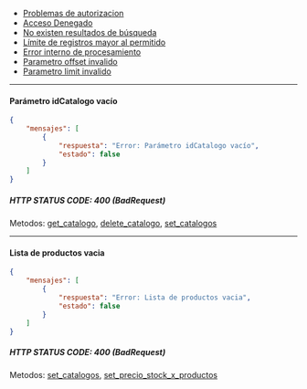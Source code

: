* [Problemas de autorizacion](https://github.com/bebeto-fidelitytools/FidelitytoolsWS/blob/master/docs/bad_request_general.md#llave-de-acceso-inv%C3%A1lida)
* [Acceso Denegado](https://github.com/bebeto-fidelitytools/FidelitytoolsWS/blob/master/docs/bad_request_general.md#acceso-denegado)
* [No existen resultados de búsqueda](https://github.com/bebeto-fidelitytools/FidelitytoolsWS/blob/master/docs/bad_request_general.md#no-existen-resultados-de-b%C3%BAsqueda)
* [Límite de registros mayor al permitido](https://github.com/bebeto-fidelitytools/FidelitytoolsWS/blob/master/docs/bad_request_general.md#l%C3%ADmite-de-registros-mayor-al-permitido)
* [Error interno de procesamiento](https://github.com/bebeto-fidelitytools/FidelitytoolsWS/blob/master/docs/bad_request_general.md#error-interno-de-procesamiento)
* [Parametro offset invalido](https://github.com/bebeto-fidelitytools/FidelitytoolsWS/blob/master/docs/bad_request_general.md#par%C3%A1metro-offset-inv%C3%A1lido)
* [Parametro limit invalido](https://github.com/bebeto-fidelitytools/FidelitytoolsWS/blob/master/docs/bad_request_general.md#par%C3%A1metro-limit-inv%C3%A1lido)
___
#### Parámetro idCatalogo vacío
```json
{
    "mensajes": [
        {
            "respuesta": "Error: Parámetro idCatalogo vacío",
            "estado": false
        }
    ]
}
```
##### HTTP STATUS CODE: 400 (BadRequest)
Metodos: [get_catalogo](https://github.com/bebeto-fidelitytools/FidelitytoolsWS/blob/master/docs/catalogos/get_catalogo.md), [delete_catalogo](https://github.com/bebeto-fidelitytools/FidelitytoolsWS/blob/master/docs/catalogos/delete.md), [set_catalogos](https://github.com/bebeto-fidelitytools/FidelitytoolsWS/blob/master/docs/catalogos/set.md)
___
#### Lista de productos vacia
```json
{
    "mensajes": [
        {
            "respuesta": "Error: Lista de productos vacia",
            "estado": false
        }
    ]
}
```
##### HTTP STATUS CODE: 400 (BadRequest)
Metodos: [set_catalogos](https://github.com/bebeto-fidelitytools/FidelitytoolsWS/blob/master/docs/catalogos/set.md), [set_precio_stock_x_productos](https://github.com/bebeto-fidelitytools/FidelitytoolsWS/blob/master/docs/catalogos/set_precio_stock_x_productos.md)
